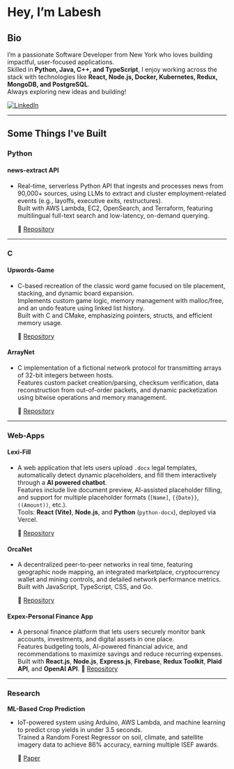 # Hey, I’m Labesh

## Bio  
I’m a passionate Software Developer from New York who loves building impactful, user-focused applications.  
Skilled in **Python, Java, C++, and TypeScript**, I enjoy working across the stack with technologies like **React, Node.js, Docker, Kubernetes, Redux, MongoDB, and PostgreSQL**.  
Always exploring new ideas and building!

[![LinkedIn](https://img.shields.io/badge/LinkedIn-Connect-blue)](http://www.linkedin.com/in/labesh-baral-0787a0204)  

---

## Some Things I've Built  

### **Python**  
#### **news-extract API** 
- Real-time, serverless Python API that ingests and processes news from 90,000+ sources, using LLMs to extract and cluster employment-related events (e.g., layoffs, executive exits, restructures).  
Built with AWS Lambda, EC2, OpenSearch, and Terraform, featuring multilingual full-text search and low-latency, on-demand querying.

  🔗 [Repository](https://github.com/tremor-fyi/news-extract)

---
### **C**  
#### **Upwords-Game**  
- C-based recreation of the classic word game focused on tile placement, stacking, and dynamic board expansion.  
Implements custom game logic, memory management with malloc/free, and an undo feature using linked list history.  
Built with C and CMake, emphasizing pointers, structs, and efficient memory usage.

  🔗 [Repository](https://github.com/labeshbaral1/UpwardsGame?tab=readme-ov-file)

#### **ArrayNet**  
- C implementation of a fictional network protocol for transmitting arrays of 32-bit integers between hosts.  
Features custom packet creation/parsing, checksum verification, data reconstruction from out-of-order packets, and dynamic packetization using bitwise operations and memory management.

  🔗 [Repository](https://github.com/labeshbaral1/The-ArrayNet-Protocol)

---
### **Web-Apps**  
#### **Lexi-Fill**  
- A web application that lets users upload `.docx` legal templates, automatically detect dynamic placeholders, and fill them interactively through a **AI powered chatbot**.  
Features include live document preview, AI-assisted placeholder filling, and support for multiple placeholder formats (`[Name]`, `{{Date}}`, `((Amount))`, etc.).  
Tools: **React (Vite)**, **Node.js**, and **Python** (`python-docx`), deployed via Vercel.

  🔗 [Repository](https://github.com/labeshbaral1/lexi-fill?tab=readme-ov-file)

#### **OrcaNet**
- A decentralized peer-to-peer networks in real time, featuring geographic node mapping, an integrated marketplace, cryptocurrency wallet and mining controls, and detailed network performance metrics. Built with JavaScript, TypeScript, CSS, and Go.
  
  🔗 [Repository](https://github.com/labeshbaral1/orcanet-desktop)

#### **Expex-Personal Finance App**  
- A personal finance platform that lets users securely monitor bank accounts, investments, and digital assets in one place.  
Features budgeting tools, AI-powered financial advice, and recommendations to maximize savings and reduce recurring expenses.  
Built with **React.js**, **Node.js**, **Express.js**, **Firebase**, **Redux Toolkit**, **Plaid API**, and **OpenAI API**.
  🔗 [Repository](https://github.com/labeshbaral1/expex)

---
### **Research**  
**ML-Based Crop Prediction**
- IoT-powered system using Arduino, AWS Lambda, and machine learning to predict crop yields in under 3.5 seconds.  
Trained a Random Forest Regressor on soil, climate, and satellite imagery data to achieve 86% accuracy, earning multiple ISEF awards.

  🔗 [Paper](https://docs.google.com/document/d/1m_W_2Xd8LUCGdW-F64pu6UrK3gVk3zOPa2tSJvfbSUM/edit?tab=t.0)


